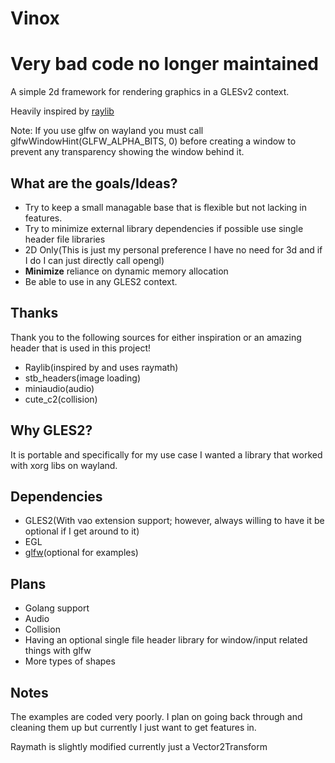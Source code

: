 # Vinox

# Very bad code no longer maintained

A simple 2d framework for rendering graphics in a GLESv2 context.

Heavily inspired by [raylib](https://github.com/raysan5/raylib)

Note: If you use glfw on wayland you must call glfwWindowHint(GLFW_ALPHA_BITS,
0) before creating a window to prevent any transparency showing the window
behind it.

What are the goals/Ideas?
--------------------
* Try to keep a small managable base that is flexible but not lacking in features.
* Try to minimize external library dependencies if possible use single header file libraries
* 2D Only(This is just my personal preference I have no need for 3d and if I do I can just directly call opengl)
* **Minimize** reliance on dynamic memory allocation
* Be able to use in any GLES2 context.

Thanks
------
Thank you to the following sources for either inspiration or an amazing header that is used in this project!
* Raylib(inspired by and uses raymath)
* stb_headers(image loading)
* miniaudio(audio)
* cute_c2(collision)

Why GLES2?
----------
It is portable and specifically for my use case I wanted a library that worked with xorg libs on wayland.

Dependencies
------------
* GLES2(With vao extension support; however, always willing to have it be optional if I get around to it)
* EGL
* [glfw](https://github.com/glfw/glfw)(optional for examples)

Plans
-----
* Golang support
* Audio
* Collision
* Having an optional single file header library for window/input related things with glfw
* More types of shapes

Notes
------
The examples are coded very poorly. I plan on going back through and cleaning them up but currently I just want to get features in.

Raymath is slightly modified currently just a Vector2Transform
